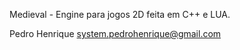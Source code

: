 Medieval - Engine para jogos 2D feita em C++ e LUA.


Pedro Henrique
<system.pedrohenrique@gmail.com>
